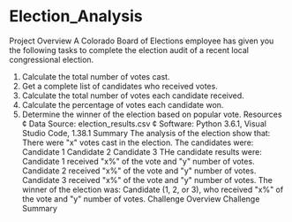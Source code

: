 # Election_Analysis
Project Overview
A Colorado Board of Elections employee has given you the following tasks to complete the
election audit of a recent local congressional election.
1. Calculate the total number of votes cast.
2. Get a complete list of candidates who received votes.
3. Calculate the total number of votes each candidate received.
4. Calculate the percentage of votes each candidate won.
5. Determine the winner of the election based on popular vote.
Resources
¢ Data Source: election_results.csv
¢ Software: Python 3.6.1, Visual Studio Code, 1.38.1
Summary
The analysis of the election show that:
There were "x" votes cast in the election.
The candidates were:
Candidate 1
Candidate 2
Candidate 3
THe candidate results were:
Candidate 1 received "x%" of the vote and "y" number of votes.
Candidate 2 received "x%" of the vote and "y" number of votes.
Candidate 3 received "x%" of the vote and "y" number of votes.
The winner of the election was:
Candidate (1, 2, or 3), who received "x%" of the vote and "y" number of votes.
Challenge Overview
Challenge Summary
